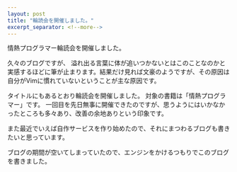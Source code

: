 ```yaml
---
layout: post
title: "輪読会を開催しました。"
excerpt_separator: <!--more-->
---
```

情熱プログラマー輪読会を開催しました。
<!--more-->
久々のブログですが、
溢れ出る言葉に体が追いつかないとはこのことなのかと実感するほどに筆が止まります。結果だけ見れば文豪のようですが、その原因は自分がVimに慣れていないということが主な原因です。

タイトルにもあるとおり輪読会を開催しました。
対象の書籍は「情熱プログラマー」です。
一回目を先日無事に開催できたのですが、思うようにはいかなかったところも多々あり、改善の余地ありという印象です。

また最近でいえば自作サービスを作り始めたので、それにまつわるブログも書きたいと思っています。

ブログの期間が空いてしまっていたので、エンジンをかけるつもりでこのブログを書きました。


